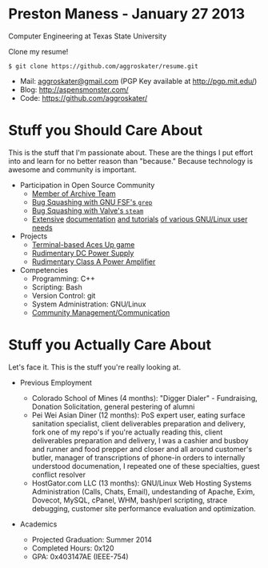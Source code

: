 # Preston Maness - January 27 2013

Computer Engineering at Texas State University

Clone my resume!

`$ git clone https://github.com/aggroskater/resume.git`

* Mail: aggroskater@gmail.com (PGP Key available at http://pgp.mit.edu/) 
* Blog: http://aspensmonster.com/
* Code: https://github.com/aggroskater/

# Stuff you Should Care About

This is the stuff that I'm passionate about. These are the things I put effort 
into and learn for no better reason than "because." Because technology is 
awesome and community is important.

* Participation in Open Source Community
    * [Member of Archive Team](http://www.archiveteam.org/index.php?title=Special%3ASearch&search=aggroskater&go=Go)
    * [Bug Squashing with GNU FSF's `grep`](https://savannah.gnu.org/bugs/index.php?36570)
    * [Bug Squashing with Valve's `steam`](https://github.com/ValveSoftware/steam-for-linux/issues/753)
    * [Extensive]() [documentation]() [and tutorials]() [of various GNU/Linux user needs]()
* Projects
    * [Terminal-based Aces Up game](https://github.com/aggroskater/cardgame.git)
    * [Rudimentary DC Power Supply](https://github.com/aggroskater/ee3350-project/blob/master/final-psu.png)
    * [Rudimentary Class A Power Amplifier](https://github.com/aggroskater/ee3350-project/blob/master/final-schem.png)
* Competencies
    * Programming: C++
    * Scripting: Bash
    * Version Control: git
    * System Administration: GNU/Linux 
    * [Community Management/Communication](http://www.archiveteam.org/index.php?title=Talk:Parodius_Networking)

# Stuff you Actually Care About

Let's face it. This is the stuff you're really looking at. 

* Previous Employment
    * Colorado School of Mines (4 months): "Digger Dialer" - Fundraising, Donation Solicitation, general pestering of alumni
    * Pei Wei Asian Diner (12 months): PoS expert user, eating surface sanitation specialist, client deliverables preparation and delivery, fork one of my repo's if you're actually reading this, client deliverables preparation and delivery, I was a cashier and busboy and runner and food prepper and closer and all around customer's butler, manager of transcriptions of phone-in orders to internally understood documenation, I repeated one of these specialties, guest conflict resolver
    * HostGator.com LLC (13 months): GNU/Linux Web Hosting Systems Administration (Calls, Chats, Email), undestanding of Apache, Exim, Dovecot, MySQL, cPanel, WHM, bash/perl scripting, strace debugging, customer site performance evaluation and optimization.

* Academics
    * Projected Graduation: Summer 2014
    * Completed Hours: 0x120
    * GPA: 0x403147AE (IEEE-754)
